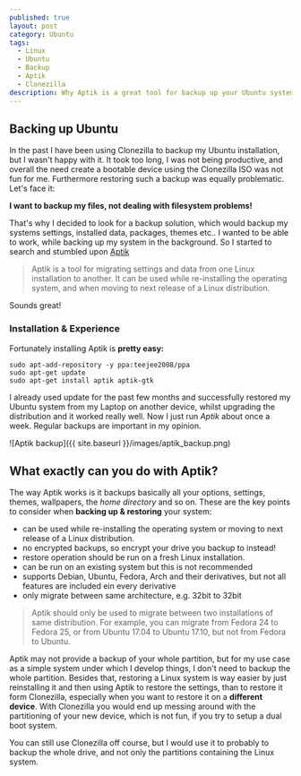 ```yaml
---
published: true
layout: post
category: Ubuntu
tags:
  - Linux
  - Ubuntu
  - Backup
  - Aptik
  - Clonezilla
description: Why Aptik is a great tool for backup up your Ubuntu system.
---
```

## Backing up Ubuntu

In the past I have been using Clonezilla to backup my Ubuntu installation, but I wasn't happy with it. It took too long, I was not being productive, and overall the need create a bootable device using the Clonezilla ISO was not fun for me. Furthermore restoring such a backup was equally problematic. Let's face it:

**I want to backup my files, not dealing with filesystem problems!**

That's why I decided to look for a backup solution, which would backup my systems settings, installed data, packages, themes etc.. I wanted to be able to work, while backing up my system in the background. So I started to search and stumbled upon [Aptik](https://github.com/teejee2008/aptik "Aptik")

> Aptik is a tool for migrating settings and data from one Linux installation to another. It can be used while re-installing the operating system, and when moving to next release of a Linux distribution.

Sounds great!

### Installation & Experience

Fortunately installing Aptik is **pretty easy:**

```shell
sudo apt-add-repository -y ppa:teejee2008/ppa
sudo apt-get update
sudo apt-get install aptik aptik-gtk
```

I already used update for the past few months and successfully restored my Ubuntu system from my Laptop on another device, whilst upgrading the distribution and it worked really well. Now I just run _Aptik_ about once a week. Regular backups are important in my opinion.

![Aptik backup]({{ site.baseurl }}/images/aptik_backup.png)

## What exactly can you do with Aptik?

The way Aptik works is it backups basically all your options, settings, themes, wallpapers, the _home directory_ and so on. These are the key points to consider when **backing up & restoring** your system:

- can be used while re-installing the operating system or moving to next release of a Linux distribution.
- no encrypted backups, so encrypt your drive you backup to instead!
- restore operation should be run on a fresh Linux installation. 
- can be run on an existing system but this is not recommended
- supports Debian, Ubuntu, Fedora, Arch and their derivatives, but not all features are included ein every derivative
- only migrate between same architecture, e.g. 32bit to 32bit 

> Aptik should only be used to migrate between two installations of same distribution. For example, you can migrate from Fedora 24 to Fedora 25, or from Ubuntu 17.04 to Ubuntu 17.10, but not from Fedora to Ubuntu.

Aptik may not provide a backup of your whole partition, but for my use case as a simple system under which I develop things, I don't need to backup the whole partition. Besides that, restoring a Linux system is way easier by just reinstalling it and then using Aptik to restore the settings, than to restore it form Clonezilla, especially when you want to restore it on a **different device**. With Clonezilla you would end up messing around with the partitioning of your new device, which is not fun, if you try to setup a dual boot system.

You can still use Clonezilla off course, but I would use it to probably to backup the whole drive, and not only the partitions containing the Linux system.
